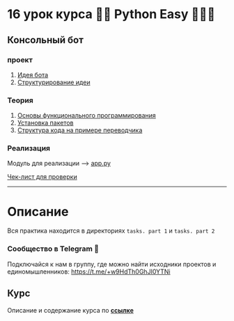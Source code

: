 # 16 урок курса 👩‍💻 Python Easy 👨🏻‍💻

## Консольный бот

### проект

1) [Идея бота](/Plan/idea.png)
2) [Структурирование идеи](/Plan/structure.png)

### Теория

1) [Основы функционального программирования](/theory/1.1-functions.md)
2) [Установка пакетов](/theory/1.2-pip.md)
3) [Структура кода на примере переводчика](/Project/example.py)

### Реализация

Модуль для реализации --> [app.py](/Project/app.py)

[Чек-лист для проверки](/Plan/plan.md)

<hr>

# Описание

Вся практика находится в директориях `tasks. part 1` и `tasks. part 2`

### Сообщество в Telegram 👾

Подключайся к нам в группу, где можно найти исходники проектов и единомышленников: https://t.me/+w9HdTh0GhJI0YTNi

## Курс

Описание и содержание курса по **[ссылке](https://github.com/Codynodycom/python-easy-course)**
